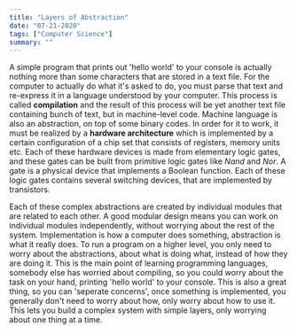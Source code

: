 ```yaml
---
title: "Layers of Abstraction"
date: "07-21-2020"
tags: ["Computer Science"]
summary: ""
---
```


A simple program that prints out 'hello world' to your console is actually nothing more than some characters that are stored in a text file. For the computer to actually do what it's asked to do, you must parse that text and re-express it in a language understood by your computer. This process is called **compilation** and the result of this process will be yet another text file containing bunch of text, but in machine-level code. Machine language is also an abstraction, on top of some binary codes. In order for it to work, it must be realized by a **hardware architecture** which is implemented by a certain configuration of a chip set that consists of registers, memory units etc. Each of these hardware devices is made from elementary logic gates, and these gates can be built from primitive logic gates like _Nand_ and _Nor_. A gate is a physical device that implements a Boolean function. Each of these logic gates contains several switching devices, that are implemented by transistors.

Each of these complex abstractions are created by individual modules that are related to each other. A good modular design means you can work on individual modules independently, without worrying about the rest of the system. Implementation is how a computer does something, abstraction is what it really does. To run a program on a higher level, you only need to worry about the abstractions, about what is doing what, instead of how they are doing it. This is the main point of learning programming languages, somebody else has worried about compiling, so you could worry about the task on your hand, printing 'hello world' to your console. This is also a great thing, so you can 'seperate concerns', once something is implemented, you generally don't need to worry about how, only worry about how to use it. This lets you build a complex system with simple layers, only worrying about one thing at a time.
